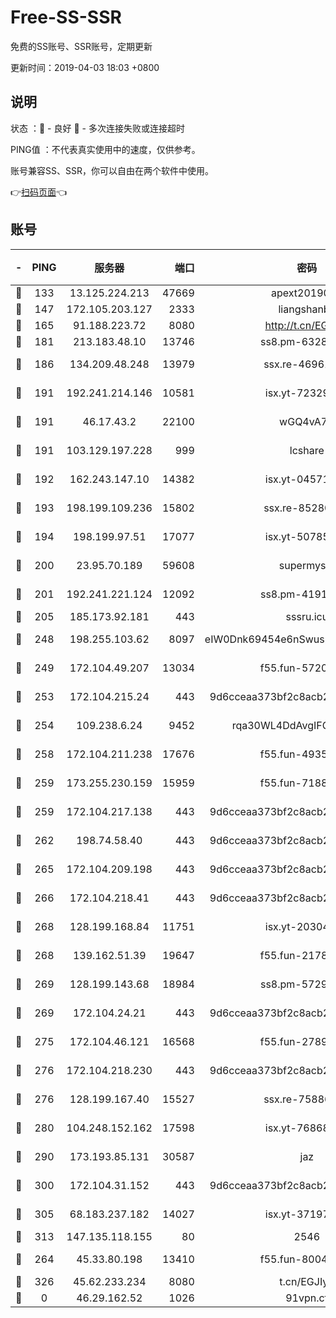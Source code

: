 # Free-SS-SSR

免费的SS账号、SSR账号，定期更新

更新时间：2019-04-03 18:03 +0800

## 说明

状态     ：🙂 - 良好 🙁 - 多次连接失败或连接超时

PING值   ：不代表真实使用中的速度，仅供参考。

账号兼容SS、SSR，你可以自由在两个软件中使用。

👉[扫码页面](https://liesauer.github.io/Free-SS-SSR/)👈

## 账号

|-|PING|服务器|端口|密码|加密方式|区域|
|:----:|:----:|:-----:|-----:|:----:|:----:|:----:|
|🙂|133|13.125.224.213|47669|apext2019001|chacha20|KR|
|🙂|147|172.105.203.127|2333|liangshanbo|chacha20|JP|
|🙂|165|91.188.223.72|8080|http://t.cn/EGJIyrl|rc4-md5|RU|
|🙂|181|213.183.48.10|13746|ss8.pm-63283999|rc4-md5|RU|
|🙂|186|134.209.48.248|13979|ssx.re-46961162|aes-256-cfb|US|
|🙂|191|192.241.214.146|10581|isx.yt-72329073|aes-256-cfb|US|
|🙂|191|46.17.43.2|22100|wGQ4vA7D|aes-256-gcm|RU|
|🙂|191|103.129.197.228|999|lcshare|aes-256-cfb|US|
|🙂|192|162.243.147.10|14382|isx.yt-04571703|aes-256-cfb|US|
|🙂|193|198.199.109.236|15802|ssx.re-85280053|aes-256-cfb|US|
|🙂|194|198.199.97.51|17077|isx.yt-50785240|aes-256-cfb|US|
|🙂|200|23.95.70.189|59608|supermyssr|chacha20-ietf|US|
|🙂|201|192.241.221.124|12092|ss8.pm-41911201|aes-256-cfb|US|
|🙂|205|185.173.92.181|443|sssru.icu|rc4-md5|RU|
|🙂|248|198.255.103.62|8097|eIW0Dnk69454e6nSwuspv9DmS201tQ0D|aes-256-cfb|US|
|🙂|249|172.104.49.207|13034|f55.fun-57205001|aes-256-cfb|SG|
|🙂|253|172.104.215.24|443|9d6cceaa373bf2c8acb22e60b6a58be6|aes-256-cfb|US|
|🙂|254|109.238.6.24|9452|rqa30WL4DdAvgIFG6Fs3znzTa|aes-256-cfb|FR|
|🙂|258|172.104.211.238|17676|f55.fun-49358737|aes-256-cfb|US|
|🙂|259|173.255.230.159|15959|f55.fun-71881782|aes-256-cfb|US|
|🙂|259|172.104.217.138|443|9d6cceaa373bf2c8acb22e60b6a58be6|aes-256-cfb|US|
|🙂|262|198.74.58.40|443|9d6cceaa373bf2c8acb22e60b6a58be6|aes-256-cfb|US|
|🙂|265|172.104.209.198|443|9d6cceaa373bf2c8acb22e60b6a58be6|aes-256-cfb|US|
|🙂|266|172.104.218.41|443|9d6cceaa373bf2c8acb22e60b6a58be6|aes-256-cfb|US|
|🙂|268|128.199.168.84|11751|isx.yt-20304770|aes-256-cfb|SG|
|🙂|268|139.162.51.39|19647|f55.fun-21784781|aes-256-cfb|SG|
|🙂|269|128.199.143.68|18984|ss8.pm-57296446|aes-256-cfb|SG|
|🙂|269|172.104.24.21|443|9d6cceaa373bf2c8acb22e60b6a58be6|aes-256-cfb|US|
|🙂|275|172.104.46.121|16568|f55.fun-27893685|aes-256-cfb|SG|
|🙂|276|172.104.218.230|443|9d6cceaa373bf2c8acb22e60b6a58be6|aes-256-cfb|US|
|🙂|276|128.199.167.40|15527|ssx.re-75886099|aes-256-cfb|SG|
|🙂|280|104.248.152.162|17598|isx.yt-76868114|aes-256-cfb|SG|
|🙂|290|173.193.85.131|30587|jaz|aes-256-cfb|US|
|🙂|300|172.104.31.152|443|9d6cceaa373bf2c8acb22e60b6a58be6|aes-256-cfb|US|
|🙂|305|68.183.237.182|14027|isx.yt-37197228|aes-256-cfb|SG|
|🙂|313|147.135.118.155|80|2546|chacha20|US|
|🙂|264|45.33.80.198|13410|f55.fun-80042240|aes-256-cfb|US|
|🙁|326|45.62.233.234|8080|t.cn/EGJIyrl|rc4-md5|CA|
|🙁|0|46.29.162.52|1026|91vpn.cf|rc4-md5|RU|
